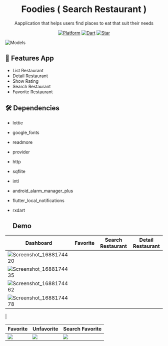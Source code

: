 <h1 align="center">
  Foodies ( Search Restaurant )
</h1>
<p align="center">
 Aapplication that helps users find places to eat that suit their needs
</p>
<p align="center">
  <a href="https://flutter.dev/"><img alt="Platform" src="https://img.shields.io/badge/platform-Flutter-blue.svg"></a>
  <a href="https://dart.dev/"><img alt="Dart" src="https://img.shields.io/badge/dart-3.0.0-blue.svg"></a>
  <a href="https://github.com/Ryanprw/Wisata/"><img alt="Star" src="https://img.shields.io/github/stars/Ryanprw/Foodies"></a>
</p>


![Models](https://github.com/Ryanprw/Foodies_Restaurant/assets/54059328/9b2f1193-086b-4c45-a6f0-da59e7423972)






## :tada: Features App
- List Restaurant
- Detail Restaurant
- Show Rating 
- Search Restaurant
- Favorite Restaurant

## :hammer_and_wrench: Dependencies
- lottie
- google_fonts
- readmore
- provider 
- http 
- sqflite
- intl
- android_alarm_manager_plus
- flutter_local_notifications
- rxdart

  ## Demo

|Dashboard|Favorite|Search Restaurant|Detail Restaurant|
|--|--|--|--|
|![Screenshot_1688174420](https://github.com/Ryanprw/Foodies_Restaurant/assets/54059328/efcbd1ff-5f95-4466-aa34-4e3e3912f83a)
|![Screenshot_1688174435](https://github.com/Ryanprw/Foodies_Restaurant/assets/54059328/0c3af2c9-eec2-47af-9686-1dfe32b3e834)
|![Screenshot_1688174462](https://github.com/Ryanprw/Foodies_Restaurant/assets/54059328/fe218ef5-368b-4be4-81bc-cafcbbd9d0b4)
|![Screenshot_1688174478](https://github.com/Ryanprw/Foodies_Restaurant/assets/54059328/927aa8a0-b565-4382-bd06-a31fa717298b)
|

|Favorite|Unfavorite|Search Favorite|
|--|--|--|
|![](demo/favorite.gif)|![](demo/unfavorite.gif)|![](demo/search-favorite.gif)|



